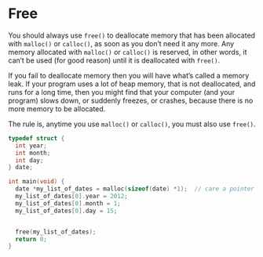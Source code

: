 # Free

You should always use `free()` to deallocate memory that has been allocated with `malloc()` or `calloc()`,
as soon as you don’t need it any more. Any memory allocated with `malloc()` or `calloc()` is reserved,
in other words, it can’t be used (for good reason) until it is deallocated with `free()`.

If you fail to deallocate memory then you will have what’s called a memory leak. If your program uses a lot
of heap memory, that is not deallocated, and runs for a long time, then you might find that your computer
(and your program) slows down, or suddenly freezes, or crashes, because there is no more memory to be allocated.


The rule is, anytime you use `malloc()` or `calloc()`, you must also use `free()`.


```c
typedef struct {
  int year;
  int month;
  int day;
} date;

int main(void) {
  date *my_list_of_dates = malloc(sizeof(date) *1);  // care a pointer variable `my_list_of_dates` which points to a block of memory on the heap big enough for 3 `date` structs.
  my_list_of_dates[0].year = 2012;
  my_list_of_dates[0].month = 1;
  my_list_of_dates[0].day = 15;


  free(my_list_of_dates);
  return 0;
}
```
